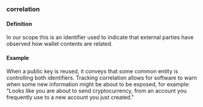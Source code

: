 ### correlation

<h4>Definition</h4><p>In our scope this is an identifier used to indicate that external parties have observed how wallet contents are related. </p><h4>Example</h4><p>When a public key is reused, it conveys that some common entity is controlling both identifiers. Tracking correlation allows for software to warn when some new information might be about to be exposed, for example: &quot;Looks like you are about to send cryptocurrency, from an account you frequently use to a new account you just created.&quot;</p>